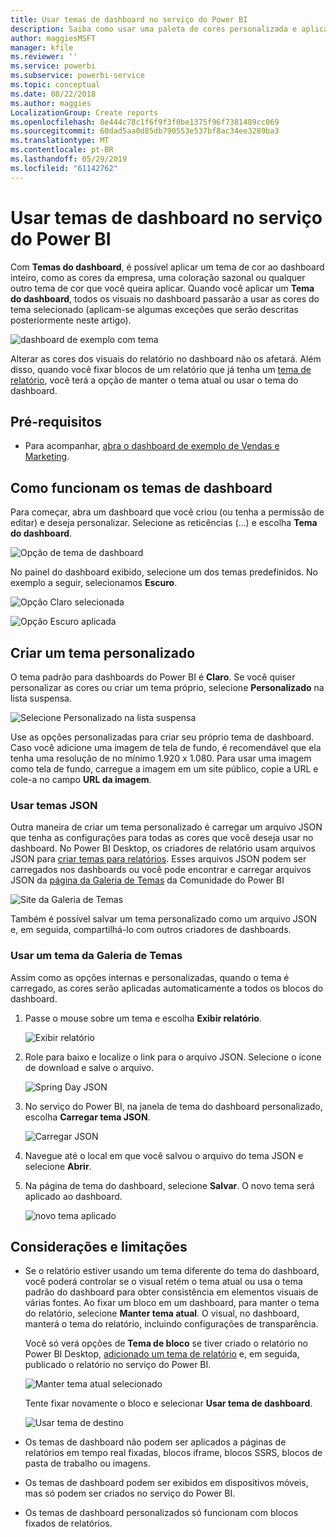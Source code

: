 ```yaml
---
title: Usar temas de dashboard no serviço do Power BI
description: Saiba como usar uma paleta de cores personalizada e aplicá-la a um dashboard inteiro no serviço do Power BI
author: maggiesMSFT
manager: kfile
ms.reviewer: ''
ms.service: powerbi
ms.subservice: powerbi-service
ms.topic: conceptual
ms.date: 08/22/2018
ms.author: maggies
LocalizationGroup: Create reports
ms.openlocfilehash: 8e444c78c1f6f9f3f0be1375f96f7381489cc069
ms.sourcegitcommit: 60dad5aa0d85db790553e537bf8ac34ee3289ba3
ms.translationtype: MT
ms.contentlocale: pt-BR
ms.lasthandoff: 05/29/2019
ms.locfileid: "61142762"
---
```

# <a name="use-dashboard-themes-in-power-bi-service"></a>Usar temas de dashboard no serviço do Power BI
Com **Temas do dashboard**, é possível aplicar um tema de cor ao dashboard inteiro, como as cores da empresa, uma coloração sazonal ou qualquer outro tema de cor que você queira aplicar. Quando você aplicar um **Tema do dashboard**, todos os visuais no dashboard passarão a usar as cores do tema selecionado (aplicam-se algumas exceções que serão descritas posteriormente neste artigo).

![dashboard de exemplo com tema](media/service-dashboard-themes/power-bi-full-dashboard-theme.png)

Alterar as cores dos visuais do relatório no dashboard não os afetará. Além disso, quando você fixar blocos de um relatório que já tenha um [tema de relatório](desktop-report-themes.md), você terá a opção de manter o tema atual ou usar o tema do dashboard.


## <a name="prerequisites"></a>Pré-requisitos
* Para acompanhar, [abra o dashboard de exemplo de Vendas e Marketing](sample-datasets.md).


## <a name="how-dashboard-themes-work"></a>Como funcionam os temas de dashboard
Para começar, abra um dashboard que você criou (ou tenha a permissão de editar) e deseja personalizar. Selecione as reticências (...) e escolha **Tema do dashboard**. 

![Opção de tema de dashboard](media/service-dashboard-themes/power-bi-dashboard-theme.png)

No painel do dashboard exibido, selecione um dos temas predefinidos.  No exemplo a seguir, selecionamos **Escuro**.

![Opção Claro selecionada](media/service-dashboard-themes/power-bi-theme-menu.png)

![Opção Escuro aplicada](media/service-dashboard-themes/power-bi-theme-dark.png)

## <a name="create-a-custom-theme"></a>Criar um tema personalizado

O tema padrão para dashboards do Power BI é **Claro**. Se você quiser personalizar as cores ou criar um tema próprio, selecione **Personalizado** na lista suspensa. 

![Selecione Personalizado na lista suspensa](media/service-dashboard-themes/power-bi-theme-custom.png)

Use as opções personalizadas para criar seu próprio tema de dashboard. Caso você adicione uma imagem de tela de fundo, é recomendável que ela tenha uma resolução de no mínimo 1.920 x 1.080. Para usar uma imagem como tela de fundo, carregue a imagem em um site público, copie a URL e cole-a no campo **URL da imagem**. 

### <a name="using-json-themes"></a>Usar temas JSON
Outra maneira de criar um tema personalizado é carregar um arquivo JSON que tenha as configurações para todas as cores que você deseja usar no dashboard. No Power BI Desktop, os criadores de relatório usam arquivos JSON para [criar temas para relatórios](desktop-report-themes.md). Esses arquivos JSON podem ser carregados nos dashboards ou você pode encontrar e carregar arquivos JSON da [página da Galeria de Temas](https://community.powerbi.com/t5/Themes-Gallery/bd-p/ThemesGallery) da Comunidade do Power BI 

![Site da Galeria de Temas](media/service-dashboard-themes/power-bi-theme-gallery.png)

Também é possível salvar um tema personalizado como um arquivo JSON e, em seguida, compartilhá-lo com outros criadores de dashboards. 

### <a name="use-a-theme-from-the-theme-gallery"></a>Usar um tema da Galeria de Temas

Assim como as opções internas e personalizadas, quando o tema é carregado, as cores serão aplicadas automaticamente a todos os blocos do dashboard. 

1. Passe o mouse sobre um tema e escolha **Exibir relatório**.

    ![Exibir relatório](media/service-dashboard-themes/power-bi-choose-theme.png)

2. Role para baixo e localize o link para o arquivo JSON.  Selecione o ícone de download e salve o arquivo.

    ![Spring Day JSON](media/service-dashboard-themes/power-bi-theme-json.png)

3. No serviço do Power BI, na janela de tema do dashboard personalizado, escolha **Carregar tema JSON**.

    ![Carregar JSON](media/service-dashboard-themes/power-bi-upload-theme.png)

4. Navegue até o local em que você salvou o arquivo do tema JSON e selecione **Abrir**.

5. Na página de tema do dashboard, selecione **Salvar**. O novo tema será aplicado ao dashboard.

    ![novo tema aplicado](media/service-dashboard-themes/power-bi-json.png)

## <a name="considerations-and-limitations"></a>Considerações e limitações

* Se o relatório estiver usando um tema diferente do tema do dashboard, você poderá controlar se o visual retém o tema atual ou usa o tema padrão do dashboard para obter consistência em elementos visuais de várias fontes. Ao fixar um bloco em um dashboard, para manter o tema do relatório, selecione **Manter tema atual**. O visual, no dashboard, manterá o tema do relatório, incluindo configurações de transparência. 

    Você só verá opções de **Tema de bloco** se tiver criado o relatório no Power BI Desktop, [adicionado um tema de relatório](desktop-report-themes.md) e, em seguida, publicado o relatório no serviço do Power BI. 

    ![Manter tema atual selecionado](media/service-dashboard-themes/power-bi-keep-current.png)

    Tente fixar novamente o bloco e selecionar **Usar tema de dashboard**.

    ![Usar tema de destino](media/service-dashboard-themes/power-bi-use-destination.png)

* Os temas de dashboard não podem ser aplicados a páginas de relatórios em tempo real fixadas, blocos iframe, blocos SSRS, blocos de pasta de trabalho ou imagens.
* Os temas de dashboard podem ser exibidos em dispositivos móveis, mas só podem ser criados no serviço do Power BI. 
* Os temas de dashboard personalizados só funcionam com blocos fixados de relatórios. 

